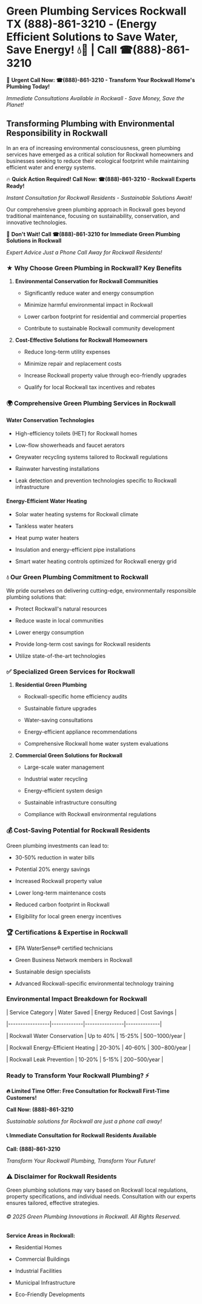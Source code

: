 # Green Plumbing Services Rockwall TX (888)-861-3210 - (Energy Efficient Solutions to Save Water, Save Energy! 💧🌿 | Call ☎(888)-861-3210

🚨 **Urgent Call Now: ☎(888)-861-3210 - Transform Your Rockwall Home's Plumbing Today!**
*Immediate Consultations Available in Rockwall - Save Money, Save the Planet!*

## Transforming Plumbing with Environmental Responsibility in Rockwall

In an era of increasing environmental consciousness, green plumbing services have emerged as a critical solution for Rockwall homeowners and businesses seeking to reduce their ecological footprint while maintaining efficient water and energy systems. 

🔥 **Quick Action Required! Call Now: ☎(888)-861-3210 - Rockwall Experts Ready!**
*Instant Consultation for Rockwall Residents - Sustainable Solutions Await!*

Our comprehensive green plumbing approach in Rockwall goes beyond traditional maintenance, focusing on sustainability, conservation, and innovative technologies.

🚨 **Don't Wait! Call ☎(888)-861-3210 for Immediate Green Plumbing Solutions in Rockwall**
*Expert Advice Just a Phone Call Away for Rockwall Residents!*

### ★ Why Choose Green Plumbing in Rockwall? Key Benefits

1. **Environmental Conservation for Rockwall Communities** 
   - Significantly reduce water and energy consumption
   - Minimize harmful environmental impact in Rockwall
   - Lower carbon footprint for residential and commercial properties
   - Contribute to sustainable Rockwall community development

2. **Cost-Effective Solutions for Rockwall Homeowners** 
   - Reduce long-term utility expenses
   - Minimize repair and replacement costs
   - Increase Rockwall property value through eco-friendly upgrades
   - Qualify for local Rockwall tax incentives and rebates

### 🌍 Comprehensive Green Plumbing Services in Rockwall

#### Water Conservation Technologies
- High-efficiency toilets (HET) for Rockwall homes
- Low-flow showerheads and faucet aerators
- Greywater recycling systems tailored to Rockwall regulations
- Rainwater harvesting installations
- Leak detection and prevention technologies specific to Rockwall infrastructure

#### Energy-Efficient Water Heating
- Solar water heating systems for Rockwall climate
- Tankless water heaters
- Heat pump water heaters
- Insulation and energy-efficient pipe installations
- Smart water heating controls optimized for Rockwall energy grid

### 💧 Our Green Plumbing Commitment to Rockwall

We pride ourselves on delivering cutting-edge, environmentally responsible plumbing solutions that:
- Protect Rockwall's natural resources
- Reduce waste in local communities
- Lower energy consumption
- Provide long-term cost savings for Rockwall residents
- Utilize state-of-the-art technologies

### ✅ Specialized Green Services for Rockwall

1. **Residential Green Plumbing**
   - Rockwall-specific home efficiency audits
   - Sustainable fixture upgrades
   - Water-saving consultations
   - Energy-efficient appliance recommendations
   - Comprehensive Rockwall home water system evaluations

2. **Commercial Green Solutions for Rockwall**
   - Large-scale water management
   - Industrial water recycling
   - Energy-efficient system design
   - Sustainable infrastructure consulting
   - Compliance with Rockwall environmental regulations

### 💰 Cost-Saving Potential for Rockwall Residents

Green plumbing investments can lead to:
- 30-50% reduction in water bills
- Potential 20% energy savings
- Increased Rockwall property value
- Lower long-term maintenance costs
- Reduced carbon footprint in Rockwall
- Eligibility for local green energy incentives

### 🏆 Certifications & Expertise in Rockwall

- EPA WaterSense® certified technicians
- Green Business Network members in Rockwall
- Sustainable design specialists
- Advanced Rockwall-specific environmental technology training

### Environmental Impact Breakdown for Rockwall

| Service Category | Water Saved | Energy Reduced | Cost Savings |
|-----------------|-------------|----------------|--------------|
| Rockwall Water Conservation | Up to 40% | 15-25% | $500-$1000/year |
| Rockwall Energy-Efficient Heating | 20-30% | 40-60% | $300-$800/year |
| Rockwall Leak Prevention | 10-20% | 5-15% | $200-$500/year |

### Ready to Transform Your Rockwall Plumbing? ⚡

**🔥 Limited Time Offer: Free Consultation for Rockwall First-Time Customers!**

**Call Now: (888)-861-3210**
*Sustainable solutions for Rockwall are just a phone call away!*

#### 📞 Immediate Consultation for Rockwall Residents Available

**Call: (888)-861-3210**
*Transform Your Rockwall Plumbing, Transform Your Future!*

### ⚠️ Disclaimer for Rockwall Residents

Green plumbing solutions may vary based on Rockwall local regulations, property specifications, and individual needs. Consultation with our experts ensures tailored, effective strategies.

###### © 2025 Green Plumbing Innovations in Rockwall. All Rights Reserved.

**Service Areas in Rockwall:** 
- Residential Homes
- Commercial Buildings
- Industrial Facilities
- Municipal Infrastructure
- Eco-Friendly Developments